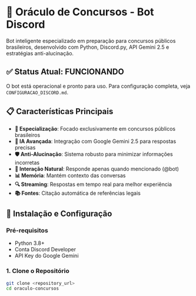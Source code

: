 # 🔮 Oráculo de Concursos - Bot Discord

Bot inteligente especializado em preparação para concursos públicos brasileiros, desenvolvido com Python, Discord.py, API Gemini 2.5 e estratégias anti-alucinação.

## ✅ Status Atual: FUNCIONANDO

O bot está operacional e pronto para uso. Para configuração completa, veja `CONFIGURACAO_DISCORD.md`.

## 📋 Características Principais

- **🎯 Especialização**: Focado exclusivamente em concursos públicos brasileiros
- **🧠 IA Avançada**: Integração com Google Gemini 2.5 para respostas precisas
- **🛡️ Anti-Alucinação**: Sistema robusto para minimizar informações incorretas
- **💬 Interação Natural**: Responde apenas quando mencionado (@bot)
- **📊 Memória**: Mantém contexto das conversas
- **🔍 Streaming**: Respostas em tempo real para melhor experiência
- **📚 Fontes**: Citação automática de referências legais

## 🚀 Instalação e Configuração

### Pré-requisitos

- Python 3.8+
- Conta Discord Developer
- API Key do Google Gemini

### 1. Clone o Repositório

```bash
git clone <repository_url>
cd oraculo-concursos
